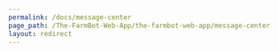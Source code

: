```yaml
---
permalink: /docs/message-center
page_path: /The-FarmBot-Web-App/the-farmbot-web-app/message-center
layout: redirect
---
```

